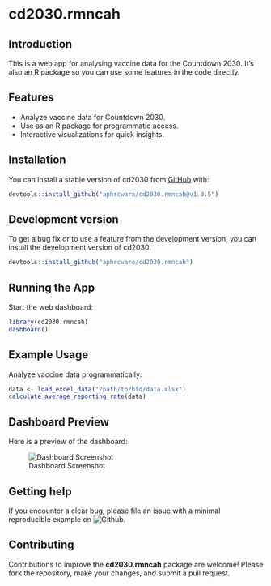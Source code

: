 
<!-- README.md is generated from README.Rmd. Please edit that file -->

# cd2030.rmncah

<!-- badges: start -->

<!-- badges: end -->

## Introduction

This is a web app for analysing vaccine data for the Countdown 2030.
It’s also an R package so you can use some features in the code
directly.

## Features

- Analyze vaccine data for Countdown 2030.
- Use as an R package for programmatic access.
- Interactive visualizations for quick insights.

## Installation

You can install a stable version of cd2030 from
[GitHub](https://github.com/) with:

``` r
devtools::install_github("aphrcwaro/cd2030.rmncah@v1.0.5")
```

## Development version

To get a bug fix or to use a feature from the development version, you
can install the development version of cd2030.

``` r
devtools::install_github("aphrcwaro/cd2030.rmncah")
```

## Running the App

Start the web dashboard:

``` r
library(cd2030.rmncah)
dashboard()
```

## Example Usage

Analyze vaccine data programmatically:

``` r
data <- load_excel_data("/path/to/hfd/data.xlsx")
calculate_average_reporting_rate(data)
```

## Dashboard Preview

Here is a preview of the dashboard:

<figure>
<img src="man/figures/dashboard.jpeg" alt="Dashboard Screenshot" />
<figcaption aria-hidden="true">Dashboard Screenshot</figcaption>
</figure>

## Getting help

If you encounter a clear bug, please file an issue with a minimal
reproducible example on
![Github](https://github.com/aphrcwaro/cd2030.rmncah/issues).

## Contributing

Contributions to improve the **cd2030.rmncah** package are welcome!
Please fork the repository, make your changes, and submit a pull
request.
